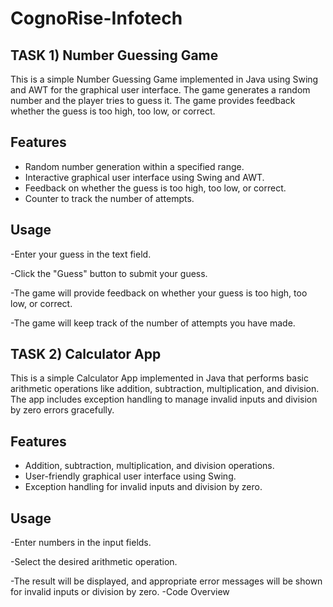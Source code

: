 # CognoRise-Infotech
## TASK 1) Number Guessing Game


This is a simple Number Guessing Game implemented in Java using Swing and AWT for the graphical user interface. The game generates a random number and the player tries to guess it. The game provides feedback whether the guess is too high, too low, or correct.


## Features

- Random number generation within a specified range.
- Interactive graphical user interface using Swing and AWT.
- Feedback on whether the guess is too high, too low, or correct.
- Counter to track the number of attempts.

## Usage
-Enter your guess in the text field.

-Click the "Guess" button to submit your guess.

-The game will provide feedback on whether your guess is too high, too low, or correct.

-The game will keep track of the number of attempts you have made.

## TASK 2) Calculator App

This is a simple Calculator App implemented in Java that performs basic arithmetic operations like addition, subtraction, multiplication, and division. The app includes exception handling to manage invalid inputs and division by zero errors gracefully.

## Features

- Addition, subtraction, multiplication, and division operations.
- User-friendly graphical user interface using Swing.
- Exception handling for invalid inputs and division by zero.

## Usage
-Enter numbers in the input fields.

-Select the desired arithmetic operation.

-The result will be displayed, and appropriate error messages will be shown for invalid inputs or division by zero.
-Code Overview
